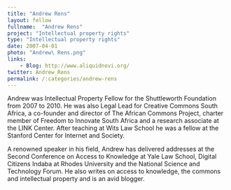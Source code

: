 ```yaml
---
title: "Andrew Rens"
layout: fellow
fullname:  "Andrew Rens"
project: "Intellectual property rights"
type: "Intellectual property rights"
date: 2007-04-01
photo: "Andrew\ Rens.png"
links:
    - Blog: http://www.aliquidnovi.org/
twitter: Andrew_Rens
permalink: /:categories/andrew-rens
---
```



Andrew was Intellectual Property Fellow for the Shuttleworth Foundation from 2007 to 2010. He was also Legal Lead for Creative Commons South Africa, a co-founder and director of The African Commons Project, charter member of Freedom to Innovate South Africa and a research associate at the LINK Center. After teaching at Wits Law School he was a fellow at the Stanford Center for Internet and Society.

A renowned speaker in his field, Andrew has delivered addresses at the Second Conference on Access to Knowledge at Yale Law School, Digital Citizens Indaba at Rhodes University and the National Science and Technology Forum. He also writes on access to knowledge, the commons and intellectual property and is an avid blogger.
